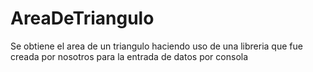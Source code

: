 # AreaDeTriangulo
Se obtiene el area de un triangulo haciendo uso de una libreria que fue creada por nosotros para la entrada de datos por consola
